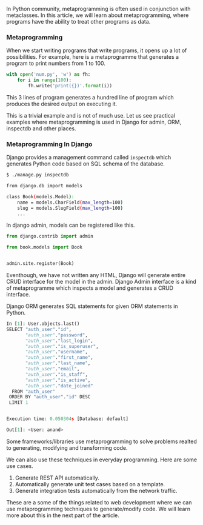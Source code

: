 <!--
.. title: Writing & Editing Code With Code - Part 1
.. slug: writing-editing-code-with-code
.. date: 2019-10-31 21:21:21 UTC+05:30
.. tags: metaprogramming, python
.. category:
.. link:
.. description:
.. type: text
-->

In Python community, metaprogramming is often used in conjunction with metaclasses. In this article, we will learn about metaprogramming, where programs have the ability to treat other programs as data.


### Metaprogramming

When we start writing programs that write programs, it opens up a lot of possibilities. For example, here is a metaprogramme that generates a program to print numbers from 1 to 100.

```python
with open('num.py', 'w') as fh:
    for i in range(100):
        fh.write('print({})'.format(i))
```

This 3 lines of program generates a hundred line of program which produces the desired output on executing it.

This is a trivial example and is not of much use. Let us see practical examples where metaprogramming is used in Django for admin, ORM, inspectdb and other places.


### Metaprogramming In Django

Django provides a management command called `inspectdb` which generates Python code based on SQL schema of the database.

```sh
$ ./manage.py inspectdb

from django.db import models

class Book(models.Model):
    name = models.CharField(max_length=100)
    slug = models.SlugField(max_length=100)
    ...
```


In django admin, models can be registered like this.

```python
from django.contrib import admin

from book.models import Book


admin.site.register(Book)
```

Eventhough, we have not written any HTML, Django will generate entire CRUD interface for the model in the admin. Django Admin interface is a kind of metaprogramme which inspects a model and generates a CRUD interface.

Django ORM generates SQL statements for given ORM statements in Python.

```python
In [1]: User.objects.last()
SELECT "auth_user"."id",
       "auth_user"."password",
       "auth_user"."last_login",
       "auth_user"."is_superuser",
       "auth_user"."username",
       "auth_user"."first_name",
       "auth_user"."last_name",
       "auth_user"."email",
       "auth_user"."is_staff",
       "auth_user"."is_active",
       "auth_user"."date_joined"
  FROM "auth_user"
 ORDER BY "auth_user"."id" DESC
 LIMIT 1


Execution time: 0.050304s [Database: default]

Out[1]: <User: anand>
```


Some frameworks/libraries use metaprogramming to solve problems realted to generating, modifying and transforming code.

We can also use these techniques in everyday programming. Here are some use cases.

1. Generate REST API automatically.
2. Automatically generate unit test cases based on a template.
3. Generate integration tests automatically from the network traffic.

These are a some of the things related to web development where we can use metaprogramming techniques to generate/modify code. We will learn more about this in the next part of the article.
